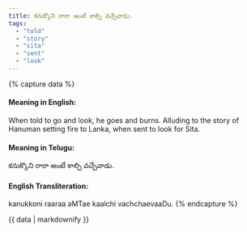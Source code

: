 ```yaml
---
title: కనుక్కొని రారా అంటే కాల్చి వచ్చేవాడు.
tags:
  - "told"
  - "story"
  - "sita"
  - "sent"
  - "look"
---
```


{% capture data %}
#### Meaning in English:
When told to go and look, he goes and burns.
Alluding to the story of Hanuman setting fire to Lanka, when sent to look for Sita.

#### Meaning in Telugu:
కనుక్కొని రారా అంటే కాల్చి వచ్చేవాడు.

#### English Transliteration:
kanukkoni raaraa aMTae kaalchi vachchaevaaDu.
{% endcapture %}

{{ data | markdownify }}

